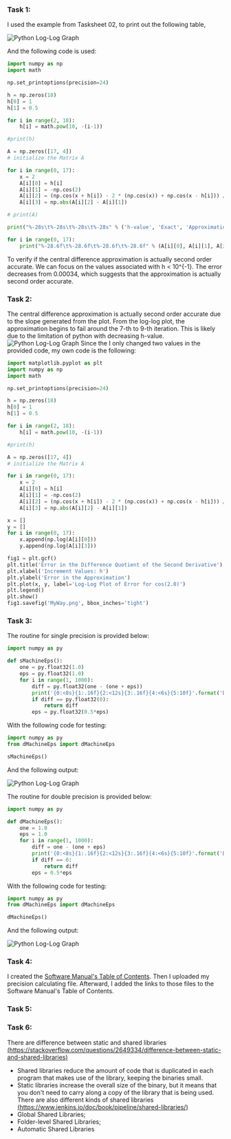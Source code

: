 ### Task 1:

I used the example from Tasksheet 02, to print out the following table, 

![Python Log-Log Graph](https://github.com/GoByMark/math4610/blob/96b5354084cd307d0c6eebbea41beb097f0aca56/Homework_Tasks/Tasksheet_03/pics/difference.png)

And the following code is used:

```Python
import numpy as np
import math

np.set_printoptions(precision=24)

h = np.zeros(18)
h[0] = 1
h[1] = 0.5

for i in range(2, 18):
    h[i] = math.pow(10, -(i-1))

#print(h)

A = np.zeros([17, 4])
# initialize the Matrix A

for i in range(0, 17):
    x = 2
    A[i][0] = h[i]
    A[i][1] = -np.cos(2)
    A[i][2] = (np.cos(x + h[i]) - 2 * (np.cos(x)) + np.cos(x - h[i])) / (math.pow(h[i], 2))
    A[i][3] = np.abs(A[i][2] - A[i][1])

# print(A)

print("%-28s\t%-28s\t%-28s\t%-28s" % ('h-value', 'Exact', 'Approximation', 'Difference'))

for i in range(0, 17):
    print("%-28.6f\t%-28.6f\t%-28.6f\t%-28.6f" % (A[i][0], A[i][1], A[i][2], A[i][3]))

```
To verify if the central difference approximation is actually second order accurate. We can focus on the values associated with h < 10^{-1}.
The error decreases from 0.00034, which suggests that the approximation is actually second order accurate.

### Task 2:
The central difference approximation is actually second order accurate due to the slope generated from the plot. 
From the log-log plot, the approximation begins to fail around the 7-th to 9-th iteration. This is likely due to the limitation of python with decreasing h-value.
![Python Log-Log Graph](https://github.com/GoByMark/math4610/blob/fc8000ef7021a30b30a2c3733014ef5a0f7fed78/Homework_Tasks/Tasksheet_03/pics/YourWay.png)
Since the I only changed two values in the provided code, my own code is the following:

```Python
import matplotlib.pyplot as plt
import numpy as np
import math

np.set_printoptions(precision=24)

h = np.zeros(18)
h[0] = 1
h[1] = 0.5

for i in range(2, 18):
    h[i] = math.pow(10, -(i-1))

#print(h)

A = np.zeros([17, 4])
# initialize the Matrix A

for i in range(0, 17):
    x = 2
    A[i][0] = h[i]
    A[i][1] = -np.cos(2)
    A[i][2] = (np.cos(x + h[i]) - 2 * (np.cos(x)) + np.cos(x - h[i])) / (math.pow(h[i], 2))
    A[i][3] = np.abs(A[i][2] - A[i][1])

x = []
y = []
for i in range(0, 17):
    x.append(np.log(A[i][0]))
    y.append(np.log(A[i][3]))

fig1 = plt.gcf()
plt.title('Error in the Difference Quotient of the Second Derivative')
plt.xlabel('Increment Values: h')
plt.ylabel('Error in the Approximation')
plt.plot(x, y, label='Log-Log Plot of Error for cos(2.0)')
plt.legend()
plt.show()
fig1.savefig('MyWay.png', bbox_inches='tight')

```

### Task 3:

The routine for single precision is provided below:

```Python
import numpy as py

def sMachineEps():
    one = py.float32(1.0)
    eps = py.float32(1.0)
    for i in range(1, 1000):
        diff = py.float32(one - (one + eps))
        print('{0:<8s}{1:.16f}{2:<12s}{3:.16f}{4:<6s}{5:10f}'.format('Diff =', diff, ' | Eps = ', eps, ' | Counter: ', i))
        if diff == py.float32(0):
            return diff
        eps = py.float32(0.5*eps)
```
With the following code for testing:

```Python
import numpy as py
from dMachineEps import dMachineEps

sMachineEps()
```
And the following output:

![Python Log-Log Graph](https://github.com/GoByMark/math4610/blob/fc8000ef7021a30b30a2c3733014ef5a0f7fed78/Homework_Tasks/Tasksheet_03/pics/single.png)

The routine for double precision is provided below:
```Python
import numpy as py

def dMachineEps():
    one = 1.0
    eps = 1.0
    for i in range(1, 1000):
        diff = one - (one + eps)
        print('{0:<8s}{1:.16f}{2:<12s}{3:.16f}{4:<6s}{5:10f}'.format('Diff =', diff, ' | Eps = ', eps, ' | Counter: ', i))
        if diff == 0:
            return diff
        eps = 0.5*eps
```
With the following code for testing:

```Python
import numpy as py
from dMachineEps import dMachineEps

dMachineEps()
```
And the following output:

![Python Log-Log Graph](https://github.com/GoByMark/math4610/blob/fc8000ef7021a30b30a2c3733014ef5a0f7fed78/Homework_Tasks/Tasksheet_03/pics/double.png)

### Task 4:
I created the [Software Manual's Table of Contents](https://github.com/GoByMark/math4610/blob/fc8000ef7021a30b30a2c3733014ef5a0f7fed78/Homework_Tasks/Software_Manual/Software_Manual_toc.md). Then I uploaded my precision calculating file. Afterward, I added the links to those files to the Software Manual's Table of Contents.

### Task 5:

### Task 6:
There are difference between static and shared libraries [(https://stackoverflow.com/questions/2649334/difference-between-static-and-shared-libraries)](https://stackoverflow.com/questions/2649334/difference-between-static-and-shared-libraries)
* Shared libraries reduce the amount of code that is duplicated in each program that makes use of the library, keeping the binaries small.
* Static libraries increase the overall size of the binary, but it means that you don't need to carry along a copy of the library that is being used.
There are also different kinds of shared libraries [(https://www.jenkins.io/doc/book/pipeline/shared-libraries/)](https://www.jenkins.io/doc/book/pipeline/shared-libraries/)
* Global Shared Libraries;
* Folder-level Shared Libraries;
* Automatic Shared Libraries
